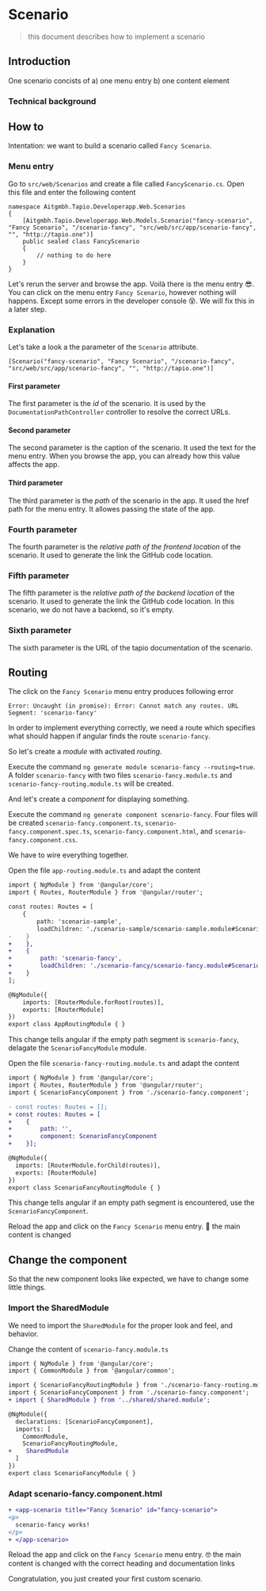 # Scenario

> this document describes how to implement a scenario

## Introduction

One scenario concists of
a) one menu entry
b) one content element

### Technical background

## How to

Intentation: we want to build a scenario called `Fancy Scenario`.

### Menu entry

Go to `src/web/Scenarios` and create a file called `FancyScenario.cs`.
Open this file and enter the following content

```CSharp
namespace Aitgmbh.Tapio.Developerapp.Web.Scenarios
{
    [Aitgmbh.Tapio.Developerapp.Web.Models.Scenario("fancy-scenario", "Fancy Scenario", "/scenario-fancy", "src/web/src/app/scenario-fancy", "", "http://tapio.one")]
    public sealed class FancyScenario
    {
        // nothing to do here
    }
}
```

Let's rerun the server and browse the app.
Voilà there is the menu entry 😎.
You can click on the menu entry `Fancy Scenario`, however nothing will happens. Except some errors in the developer console 😵. We will fix this in a later step.

### Explanation

Let's take a look a the parameter of the `Scenario` attribute.

```CSharp
[Scenario("fancy-scenario", "Fancy Scenario", "/scenario-fancy", "src/web/src/app/scenario-fancy", "", "http://tapio.one")]
```

#### First parameter

The first parameter is the *id* of the scenario. It is used by the `DocumentationPathController` controller to resolve the correct URLs.

#### Second parameter

The second parameter is the caption of the scenario. It used the text for the menu entry. When you browse the app, you can already how this value affects the app.

#### Third parameter

The third parameter is the *path* of the scenario in the app. It used the href path for the menu entry. It allowes passing the state of the app.

### Fourth parameter

The fourth parameter is the *relative path of the frontend location* of the scenario. It used to generate the link the GitHub code location.

### Fifth parameter

The fifth parameter is the *relative path of the backend location* of the scenario. It used to generate the link the GitHub code location. In this scenario, we do not have a backend, so it's empty.

### Sixth parameter

The sixth parameter is the URL of the tapio documentation of the scenario.

## Routing

The click on the `Fancy Scenario` menu entry produces following error

```plaintext
Error: Uncaught (in promise): Error: Cannot match any routes. URL Segment: 'scenario-fancy'
```

In order to implement everything correctly, we need a route which specifies what should happen if angular finds the route `scenario-fancy`.

So let's create a *module* with activated *routing*.

Execute the command `ng generate module scenario-fancy --routing=true`.
A folder `scenario-fancy` with two files `scenario-fancy.module.ts` and `scenario-fancy-routing.module.ts` will be created.

And let's create a *component* for displaying something.

Execute the command `ng generate component scenario-fancy`. Four files will be created `scenario-fancy.component.ts`, `scenario-fancy.component.spec.ts`, `scenario-fancy.component.html`, and `scenario-fancy.component.css`.

We have to wire everything together.

Open the file `app-routing.module.ts` and adapt the content

```Diff
import { NgModule } from '@angular/core';
import { Routes, RouterModule } from '@angular/router';

const routes: Routes = [
    {
        path: 'scenario-sample',
        loadChildren: './scenario-sample/scenario-sample.module#ScenarioSampleModule'
-    }
+    },
+    {
+        path: 'scenario-fancy',
+        loadChildren: './scenario-fancy/scenario-fancy.module#ScenarioFancyModule'
+    }
];

@NgModule({
    imports: [RouterModule.forRoot(routes)],
    exports: [RouterModule]
})
export class AppRoutingModule { }

```

This change tells angular if the empty path segment is `scenario-fancy`, delagate the `ScenarioFancyModule` module.

Open the file `scenario-fancy-routing.module.ts` and adapt the content

```Diff
import { NgModule } from '@angular/core';
import { Routes, RouterModule } from '@angular/router';
import { ScenarioFancyComponent } from './scenario-fancy.component';

- const routes: Routes = [];
+ const routes: Routes = [
+    {
+        path: '',
+        component: ScenarioFancyComponent
+    }];

@NgModule({
  imports: [RouterModule.forChild(routes)],
  exports: [RouterModule]
})
export class ScenarioFancyRoutingModule { }
```

This change tells angular if an empty path segment is encountered, use the `ScenarioFancyComponent`.

Reload the app and click on the `Fancy Scenario` menu entry.
🚀 the main content is changed

## Change the component

So that the new component looks like expected, we have to change some little things.

### Import the SharedModule

We need to import the `SharedModule` for the proper look and feel, and behavior.

Change the content of `scenario-fancy.module.ts`

```Diff
import { NgModule } from '@angular/core';
import { CommonModule } from '@angular/common';

import { ScenarioFancyRoutingModule } from './scenario-fancy-routing.module';
import { ScenarioFancyComponent } from './scenario-fancy.component';
+ import { SharedModule } from '../shared/shared.module';

@NgModule({
  declarations: [ScenarioFancyComponent],
  imports: [
    CommonModule,
    ScenarioFancyRoutingModule,
+    SharedModule
  ]
})
export class ScenarioFancyModule { }
```

### Adapt scenario-fancy.component.html

```Diff
+ <app-scenario title="Fancy Scenario" id="fancy-scenario">
<p>
  scenario-fancy works!
</p>
+ </app-scenario>
```

Reload the app and click on the `Fancy Scenario` menu entry.
🤓 the main content is changed with the correct heading and documentation links

Congratulation, you just created your first custom scenario.